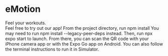 # eMotion
Feel your workouts.  
Feel free to try out our app! From the project directory, run
    npm install
You may need to run
    npm install --legacy-peer-deps
instead. Then, run
    npx expo start
to launch. From there, you can scan the QR code with your iPhone camera app or with the Expo Go app on Android. You can also follow the terminal instructions to run it in Simulator.
